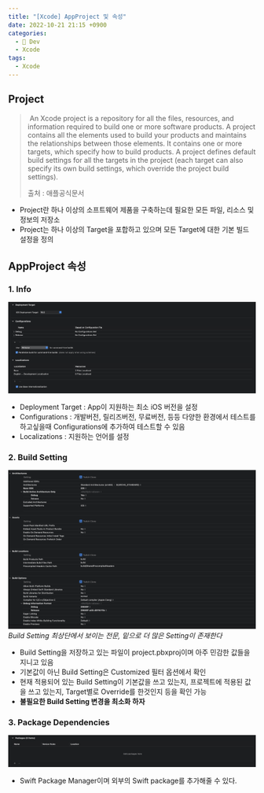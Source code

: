 ```yaml
---
title: "[Xcode] AppProject 및 속성"
date: 2022-10-21 21:15 +0900
categories:
  - 🍎 Dev
  - Xcode
tags:
  - Xcode
---
```

## **Project**

>  An Xcode project is a repository for all the files, resources, and information required to build one or more software products. A project contains all the elements used to build your products and maintains the relationships between those elements. It contains one or more targets, which specify how to build products. A project defines default build settings for all the targets in the project (each target can also specify its own build settings, which override the project build settings).  
>   
> 출처 : 애플공식문서

-   Project란 하나 이상의 소프트웨어 제품을 구축하는데 필요한 모든 파일, 리소스 및 정보의 저장소
-   Project는 하나 이상의 Target을 포합하고 있으며 모든 Target에 대한 기본 빌드 설정을 정의

## **AppProject 속성**

### 1\. Info

![](assets/img/post/2022/10_21_info.png)

-   Deployment Target : App이 지원하는 최소 iOS 버전을 설정
-   Configurations : 개발버전, 릴리즈버전, 무료버전, 등등 다양한 환경에서 테스트를 하고싶을때 Configurations에 추가하여 테스트할 수 있음
-   Localizations : 지원하는 언어를 설정

### 2\. Build Setting

![](assets/img/post/2022/10_21_build_setting.png)
_Build Setting 최상단에서 보이는 전문, 밑으로 더 많은 Setting이 존재한다_

-   Build Setting을 저장하고 있는 파일이 project.pbxproj이며 아주 민감한 값들을 지니고 있음
-   기본값이 아닌 Build Setting은 Customized 필터 옵션에서 확인
-   현재 적용되어 있는 Build Setting이 기본값을 쓰고 있는지, 프로젝트에 적용된 값을 쓰고 있는지, Target별로 Override를 한것인지 등을 확인 가능
-   **불필요한 Build Setting 변경을 최소화 하자**

### 3\. Package Dependencies

![](assets/img/post/2022/10_21_package_dependencies.png)

-   Swift Package Manager이며 외부의 Swift package를 추가해줄 수 있다.